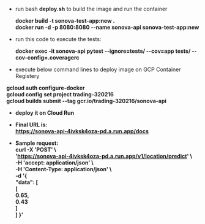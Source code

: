 * run bash <b>deploy.sh</b> to build the image and run the container
   
   <b>docker build -t sonova-test-app:new . </b>  
   <b>docker run -d -p 8080:8080 --name sonova-api sonova-test-app:new</b>

* run this code to execute the tests:
   
   <b>docker exec -it sonova-api pytest --ignore=tests/ --cov=app tests/ --cov-config=.coveragerc</b>

* execute below  command lines to deploy image on GCP Container Registery

<b>gcloud auth configure-docker  
<b>gcloud config set project trading-320216  
<b>gcloud builds submit --tag gcr.io/trading-320216/sonova-api  

*  deploy it on Cloud Run  
* Final URL is:  
   <https://sonova-api-4ivksk4oza-pd.a.run.app/docs>

* Sample request:  
curl -X 'POST' \  
  'https://sonova-api-4ivksk4oza-pd.a.run.app/v1/location/predict' \  
  -H 'accept: application/json' \  
  -H 'Content-Type: application/json' \  
  -d '{  
  "data": [  
    [  
      0.65,  
      0.43  
    ]  
  ]
}'
